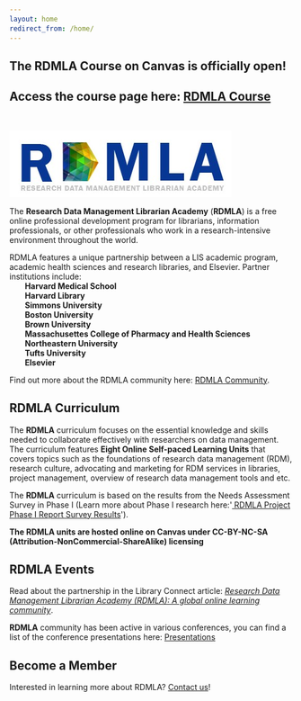 ```yaml
---
layout: home
redirect_from: /home/
---
```



## The RDMLA Course on Canvas is officially open!<br>
## Access the course page here: <a href="https://www.canvas.net/browse/simmonsu/courses/research-data-management">RDMLA Course</a>
<br>

<img src="images/RDMLA-logo.jpg" alt="RDMLA Logo"> <br>

The **Research Data Management Librarian Academy** (**RDMLA**) is a free online professional development program for librarians, information professionals, or other professionals who work in a research-intensive environment throughout the world. 

RDMLA features a unique partnership between a LIS academic program, academic health sciences and research libraries, and Elsevier. Partner institutions include: 
<br>
&nbsp;	&nbsp;	&nbsp;	&nbsp;**Harvard Medical School**<br>
&nbsp;	&nbsp;	&nbsp;	&nbsp;**Harvard Library**<br>
&nbsp;	&nbsp;	&nbsp;	&nbsp;**Simmons University**<br>
&nbsp;	&nbsp;	&nbsp;	&nbsp;**Boston University**<br>
&nbsp;	&nbsp;	&nbsp;	&nbsp;**Brown University**<br>
&nbsp;	&nbsp;	&nbsp;	&nbsp;**Massachusettes College of Pharmacy and Health Sciences**<br>
&nbsp;	&nbsp;	&nbsp;	&nbsp;**Northeastern University**<br>
&nbsp;	&nbsp;	&nbsp;	&nbsp;**Tufts University**<br>
&nbsp;	&nbsp;	&nbsp;	&nbsp;**Elsevier** <br>

Find out more about the RDMLA community here: <a href="https://rdmla.github.io/home/partners/">RDMLA Community</a>.


## RDMLA Curriculum

The **RDMLA** curriculum focuses on the essential knowledge and skills needed to collaborate effectively with researchers on data management. The curriculum features **Eight Online Self-paced Learning Units** that covers topics such as the foundations of research data management (RDM), research culture, advocating and marketing for RDM services in libraries, project management, overview of research data management tools and etc. <br>

The **RDMLA** curriculum is based on the results from the Needs Assessment Survey in Phase I (Learn more about Phase I research here:'<a href="https://rdmla.github.io/home/about/"> RDMLA Project Phase I Report Survey Results</a>').<br> 

**The RDMLA units are hosted online on Canvas under CC-BY-NC-SA (Attribution-NonCommercial-ShareAlike) licensing** 




## RDMLA Events

Read about the partnership in the Library Connect article: <i><a href="https://libraryconnect.elsevier.com/articles/research-data-management-librarian-academy-rdmla-global-online-learning-community 
">Research Data Management Librarian Academy (RDMLA): A global online learning community</a></i>.

**RDMLA** community has been active in various conferences, you can find a list of the conference presentations here:
[Presentations](https://github.com/RDMLA/home/blob/master/presentation-slides.pdf)


## Become a Member

Interested in learning more about RDMLA? <a href="https://rdmla.github.io/contact/">Contact us</a>!
